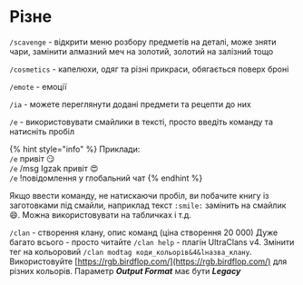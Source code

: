 # Різне

`/scavenge` - відкрити меню розбору предметів на деталі, може зняти чари, замінити алмазний меч на золотий, золотий на залізний тощо

`/cosmetics` - капелюхи, одяг та різні прикраси, обягається поверх броні

`/emote` - емоції

`/ia` - можете переглянути додані предмети та рецепти до них

`/e` - використовувати смайлики в тексті, просто введіть команду та натисніть пробіл

{% hint style="info" %}
Приклади:\
`/e` привіт :smirk:\
`/e` /msg Igzak привіт 😍\
`/e` !повідомлення у глобальний чат
{% endhint %}

Якщо ввести команду, не натискаючи пробіл, ви побачите книгу із заготовками під смайли, наприклад текст `:smile:` замінить на смайлик 😄. Можна використовувати на табличках і т.д.

`/clan` - створення клану, опис команд (ціна створення 20 000) Дуже багато всього - просто читайте `/clan help` - плагін UltraClans v4. Змінити тег на кольоровий `/clan modtag коди_кольорів&4&lназва_клану`. \
Використовуйте [https://rgb.birdflop.com/](https://rgb.birdflop.com/) для різних кольорів. Параметр _**Output Format**_ має бути _**Legacy**_
